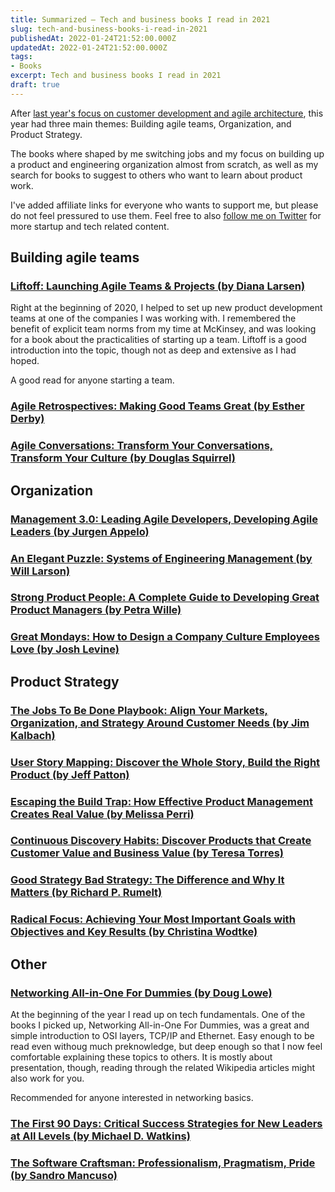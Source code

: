 ```yaml
---
title: Summarized – Tech and business books I read in 2021
slug: tech-and-business-books-i-read-in-2021
publishedAt: 2022-01-24T21:52:00.000Z
updatedAt: 2022-01-24T21:52:00.000Z
tags:
- Books
excerpt: Tech and business books I read in 2021
draft: true
---
```


After [last year's focus on customer development and agile architecture](/tech-and-business-books-i-read-in-2020/),
this year had three main themes: Building agile teams, Organization, and Product Strategy.

The books where shaped by me switching jobs and my focus on building up a product 
and engineering organization almost from scratch, as well as my search for books to
suggest to others who want to learn about product work.

I've added affiliate links for everyone who wants to support me, but please do not feel pressured to use them. Feel free to also [follow me on Twitter](https://twitter.com/intent/follow?original_referer=https%253A%252F%252Fstartup-cto.net%252F&ref_src=twsrc%5Etfw&region=follow_link&screen_name=The_Startup_CTO&tw_p=followbutton) for more startup and tech related content.

## Building agile teams

### [Liftoff: Launching Agile Teams & Projects (by Diana Larsen)](https://amzn.to/3nTxkup)

Right at the beginning of 2020, I helped to set up new product development teams at one of the companies I was working with. I remembered the benefit of explicit team norms from my time at McKinsey, and was looking for a book about the practicalities of starting up a team. Liftoff is a good introduction into the topic, though not as deep and extensive as I had hoped.

A good read for anyone starting a team.

### [Agile Retrospectives: Making Good Teams Great (by Esther Derby)](https://amzn.to/32sf3Nc)

### [Agile Conversations: Transform Your Conversations, Transform Your Culture (by Douglas Squirrel)](https://amzn.to/3nWqZhL)


## Organization

### [Management 3.0: Leading Agile Developers, Developing Agile Leaders (by Jurgen Appelo)](https://amzn.to/3KCPM4f)

### [An Elegant Puzzle: Systems of Engineering Management (by Will Larson)](https://amzn.to/3rGA53g)

### [Strong Product People: A Complete Guide to Developing Great Product Managers (by Petra Wille)](https://amzn.to/3FXoZMt)

### [Great Mondays: How to Design a Company Culture Employees Love (by Josh Levine)](https://amzn.to/3rMClGf)


## Product Strategy

### [The Jobs To Be Done Playbook: Align Your Markets, Organization, and Strategy Around Customer Needs (by Jim Kalbach)](https://amzn.to/3Ax5Tf8)

### [User Story Mapping: Discover the Whole Story, Build the Right Product (by Jeff Patton)](https://amzn.to/344uKdO)

### [Escaping the Build Trap: How Effective Product Management Creates Real Value (by Melissa Perri)](https://amzn.to/3qXrY3i)

### [Continuous Discovery Habits: Discover Products that Create Customer Value and Business Value (by Teresa Torres)](https://amzn.to/343RHy2)

### [Good Strategy Bad Strategy: The Difference and Why It Matters (by Richard P. Rumelt)](https://amzn.to/3qXrREU)

### [Radical Focus: Achieving Your Most Important Goals with Objectives and Key Results (by Christina Wodtke)](https://amzn.to/3qXrREU)


## Other

### [Networking All-in-One For Dummies (by Doug Lowe)](https://amzn.to/3qVndqH)

At the beginning of the year I read up on tech fundamentals. One of the books I picked up, Networking All-in-One For Dummies, was a great and simple introduction to OSI layers, TCP/IP and Ethernet. Easy enough to be read even withoug much preknowledge, but deep enough so that I now feel comfortable explaining these topics to others. It is mostly about presentation, though, reading through the related Wikipedia articles might also work for you.

Recommended for anyone interested in networking basics.

### [The First 90 Days: Critical Success Strategies for New Leaders at All Levels (by Michael D. Watkins)](https://amzn.to/3IzREZK)

### [The Software Craftsman: Professionalism, Pragmatism, Pride (by Sandro Mancuso)](https://amzn.to/3rIGc7j)
